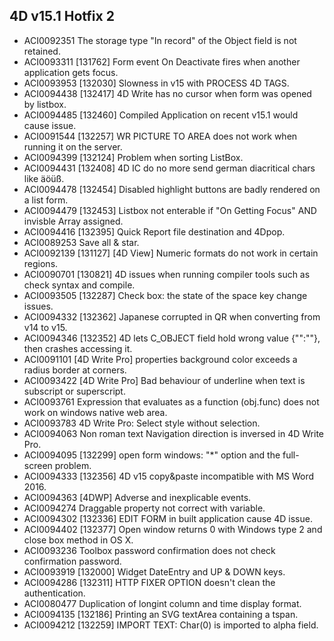4D v15.1 Hotfix 2
---

* ACI0092351 The storage type "In record" of the  Object field is not retained.
* ACI0093311 [131762] Form event On Deactivate fires when another application gets focus.
* ACI0093953 [132030] Slowness in v15 with PROCESS 4D TAGS. 
* ACI0094438 [132417] 4D Write has no cursor when form was opened by listbox.
* ACI0094485 [132460] Compiled Application on recent v15.1 would cause issue.
* ACI0091544 [132257] WR PICTURE TO AREA does not work when running it on the server.
* ACI0094399 [132124] Problem when sorting ListBox.
* ACI0094431 [132408] 4D IC do no more send german diacritical chars like äöüß.
* ACI0094478 [132454] Disabled highlight buttons are badly rendered on a list form.
* ACI0094479 [132453] Listbox not enterable if "On Getting Focus" AND invisble Array assigned.
* ACI0094416 [132395] Quick Report file destination and 4Dpop.
* ACI0089253 Save all & star.
* ACI0092139 [131127] [4D View] Numeric formats do not work in certain regions.
* ACI0090701 [130821] 4D issues when running compiler tools such as check syntax and compile.
* ACI0093505 [132287] Check box: the state of the space key change issues.
* ACI0094332 [132362] Japanese corrupted in QR when converting from v14 to v15.
* ACI0094346 [132352] 4D lets C_OBJECT field hold wrong value {"":""}, then crashes accessing it.
* ACI0091101 [4D Write Pro] properties background color exceeds a radius border at corners.
* ACI0093422 [4D Write Pro] Bad behaviour of underline when text is subscript or superscript.
* ACI0093761 Expression that evaluates as a function (obj.func) does not work on windows native web area.
* ACI0093783 4D Write Pro: Select style without selection.
* ACI0094063 Non roman text Navigation direction is inversed in 4D Write Pro.
* ACI0094095 [132299] open form windows: "*" option and the full-screen problem.
* ACI0094333 [132356] 4D v15 copy&paste incompatible with MS Word 2016.
* ACI0094363 [4DWP] Adverse and inexplicable events.
* ACI0094274 Draggable property not correct with variable.
* ACI0094302 [132336] EDIT FORM in built application cause 4D issue.
* ACI0094402 [132377] Open window returns 0 with Windows type 2 and close box method in OS X.
* ACI0093236 Toolbox password confirmation does not check confirmation password.
* ACI0093919 [132000] Widget DateEntry and UP & DOWN keys.
* ACI0094286 [132311] HTTP FIXER OPTION doesn't clean the authentication.
* ACI0080477 Duplication of longint column and time display format.
* ACI0094135 [132186] Printing an SVG textArea containing a tspan.
* ACI0094212 [132259] IMPORT TEXT: Char(0) is imported to alpha field.
